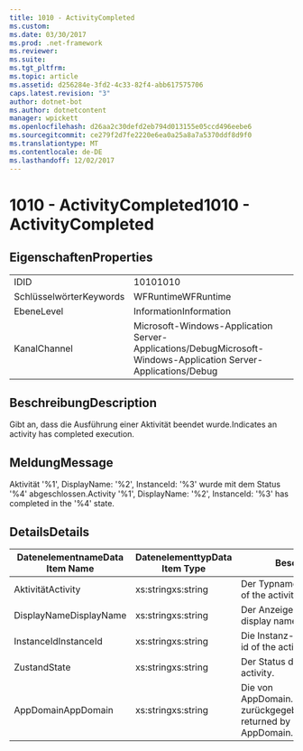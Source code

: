 ```yaml
---
title: 1010 - ActivityCompleted
ms.custom: 
ms.date: 03/30/2017
ms.prod: .net-framework
ms.reviewer: 
ms.suite: 
ms.tgt_pltfrm: 
ms.topic: article
ms.assetid: d256284e-3fd2-4c33-82f4-abb617575706
caps.latest.revision: "3"
author: dotnet-bot
ms.author: dotnetcontent
manager: wpickett
ms.openlocfilehash: d26aa2c30defd2eb794d013155e05ccd496eebe6
ms.sourcegitcommit: ce279f2d7fe2220e6ea0a25a8a7a5370ddf8d9f0
ms.translationtype: MT
ms.contentlocale: de-DE
ms.lasthandoff: 12/02/2017
---
```

# <a name="1010---activitycompleted"></a><span data-ttu-id="bcddd-102">1010 - ActivityCompleted</span><span class="sxs-lookup"><span data-stu-id="bcddd-102">1010 - ActivityCompleted</span></span>
## <a name="properties"></a><span data-ttu-id="bcddd-103">Eigenschaften</span><span class="sxs-lookup"><span data-stu-id="bcddd-103">Properties</span></span>  
  
|||  
|-|-|  
|<span data-ttu-id="bcddd-104">ID</span><span class="sxs-lookup"><span data-stu-id="bcddd-104">ID</span></span>|<span data-ttu-id="bcddd-105">1010</span><span class="sxs-lookup"><span data-stu-id="bcddd-105">1010</span></span>|  
|<span data-ttu-id="bcddd-106">Schlüsselwörter</span><span class="sxs-lookup"><span data-stu-id="bcddd-106">Keywords</span></span>|<span data-ttu-id="bcddd-107">WFRuntime</span><span class="sxs-lookup"><span data-stu-id="bcddd-107">WFRuntime</span></span>|  
|<span data-ttu-id="bcddd-108">Ebene</span><span class="sxs-lookup"><span data-stu-id="bcddd-108">Level</span></span>|<span data-ttu-id="bcddd-109">Information</span><span class="sxs-lookup"><span data-stu-id="bcddd-109">Information</span></span>|  
|<span data-ttu-id="bcddd-110">Kanal</span><span class="sxs-lookup"><span data-stu-id="bcddd-110">Channel</span></span>|<span data-ttu-id="bcddd-111">Microsoft-Windows-Application Server-Applications/Debug</span><span class="sxs-lookup"><span data-stu-id="bcddd-111">Microsoft-Windows-Application Server-Applications/Debug</span></span>|  
  
## <a name="description"></a><span data-ttu-id="bcddd-112">Beschreibung</span><span class="sxs-lookup"><span data-stu-id="bcddd-112">Description</span></span>  
 <span data-ttu-id="bcddd-113">Gibt an, dass die Ausführung einer Aktivität beendet wurde.</span><span class="sxs-lookup"><span data-stu-id="bcddd-113">Indicates an activity has completed execution.</span></span>  
  
## <a name="message"></a><span data-ttu-id="bcddd-114">Meldung</span><span class="sxs-lookup"><span data-stu-id="bcddd-114">Message</span></span>  
 <span data-ttu-id="bcddd-115">Aktivität '%1', DisplayName: '%2', InstanceId: '%3' wurde mit dem Status '%4' abgeschlossen.</span><span class="sxs-lookup"><span data-stu-id="bcddd-115">Activity '%1', DisplayName: '%2', InstanceId: '%3' has completed in the '%4' state.</span></span>  
  
## <a name="details"></a><span data-ttu-id="bcddd-116">Details</span><span class="sxs-lookup"><span data-stu-id="bcddd-116">Details</span></span>  
  
|<span data-ttu-id="bcddd-117">Datenelementname</span><span class="sxs-lookup"><span data-stu-id="bcddd-117">Data Item Name</span></span>|<span data-ttu-id="bcddd-118">Datenelementtyp</span><span class="sxs-lookup"><span data-stu-id="bcddd-118">Data Item Type</span></span>|<span data-ttu-id="bcddd-119">Beschreibung</span><span class="sxs-lookup"><span data-stu-id="bcddd-119">Description</span></span>|  
|--------------------|--------------------|-----------------|  
|<span data-ttu-id="bcddd-120">Aktivität</span><span class="sxs-lookup"><span data-stu-id="bcddd-120">Activity</span></span>|<span data-ttu-id="bcddd-121">xs:string</span><span class="sxs-lookup"><span data-stu-id="bcddd-121">xs:string</span></span>|<span data-ttu-id="bcddd-122">Der Typname der Aktivität.</span><span class="sxs-lookup"><span data-stu-id="bcddd-122">The type name of the activity.</span></span>|  
|<span data-ttu-id="bcddd-123">DisplayName</span><span class="sxs-lookup"><span data-stu-id="bcddd-123">DisplayName</span></span>|<span data-ttu-id="bcddd-124">xs:string</span><span class="sxs-lookup"><span data-stu-id="bcddd-124">xs:string</span></span>|<span data-ttu-id="bcddd-125">Der Anzeigename der Aktivität.</span><span class="sxs-lookup"><span data-stu-id="bcddd-125">The display name of the activity.</span></span>|  
|<span data-ttu-id="bcddd-126">InstanceId</span><span class="sxs-lookup"><span data-stu-id="bcddd-126">InstanceId</span></span>|<span data-ttu-id="bcddd-127">xs:string</span><span class="sxs-lookup"><span data-stu-id="bcddd-127">xs:string</span></span>|<span data-ttu-id="bcddd-128">Die Instanz-ID der Aktivität.</span><span class="sxs-lookup"><span data-stu-id="bcddd-128">The instance id of the activity.</span></span>|  
|<span data-ttu-id="bcddd-129">Zustand</span><span class="sxs-lookup"><span data-stu-id="bcddd-129">State</span></span>|<span data-ttu-id="bcddd-130">xs:string</span><span class="sxs-lookup"><span data-stu-id="bcddd-130">xs:string</span></span>|<span data-ttu-id="bcddd-131">Der Status der Aktivität.</span><span class="sxs-lookup"><span data-stu-id="bcddd-131">The state of the activity.</span></span>|  
|<span data-ttu-id="bcddd-132">AppDomain</span><span class="sxs-lookup"><span data-stu-id="bcddd-132">AppDomain</span></span>|<span data-ttu-id="bcddd-133">xs:string</span><span class="sxs-lookup"><span data-stu-id="bcddd-133">xs:string</span></span>|<span data-ttu-id="bcddd-134">Die von AppDomain.CurrentDomain.FriendlyName zurückgegebene Zeichenfolge.</span><span class="sxs-lookup"><span data-stu-id="bcddd-134">The string returned by AppDomain.CurrentDomain.FriendlyName.</span></span>|
